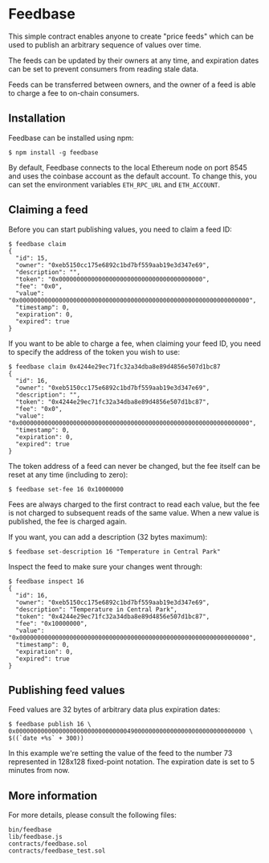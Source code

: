 Feedbase
========

This simple contract enables anyone to create "price feeds" which can
be used to publish an arbitrary sequence of values over time.

The feeds can be updated by their owners at any time, and expiration
dates can be set to prevent consumers from reading stale data.

Feeds can be transferred between owners, and the owner of a feed is
able to charge a fee to on-chain consumers.


Installation
------------

Feedbase can be installed using npm:

    $ npm install -g feedbase

By default, Feedbase connects to the local Ethereum node on port 8545
and uses the coinbase account as the default account.  To change this,
you can set the environment variables `ETH_RPC_URL` and `ETH_ACCOUNT`.


Claiming a feed
---------------

Before you can start publishing values, you need to claim a feed ID:

    $ feedbase claim
    {
      "id": 15,
      "owner": "0xeb5150cc175e6892c1bd7bf559aab19e3d347e69",
      "description": "",
      "token": "0x0000000000000000000000000000000000000000",
      "fee": "0x0",
      "value": "0x0000000000000000000000000000000000000000000000000000000000000000",
      "timestamp": 0,
      "expiration": 0,
      "expired": true
    }

If you want to be able to charge a fee, when claiming your feed ID,
you need to specify the address of the token you wish to use:

    $ feedbase claim 0x4244e29ec71fc32a34dba8e89d4856e507d1bc87
    {
      "id": 16,
      "owner": "0xeb5150cc175e6892c1bd7bf559aab19e3d347e69",
      "description": "",
      "token": "0x4244e29ec71fc32a34dba8e89d4856e507d1bc87",
      "fee": "0x0",
      "value": "0x0000000000000000000000000000000000000000000000000000000000000000",
      "timestamp": 0,
      "expiration": 0,
      "expired": true
    }

The token address of a feed can never be changed, but the fee itself
can be reset at any time (including to zero):

    $ feedbase set-fee 16 0x10000000

Fees are always charged to the first contract to read each value,
but the fee is not charged to subsequent reads of the same value.
When a new value is published, the fee is charged again.

If you want, you can add a description (32 bytes maximum):

    $ feedbase set-description 16 "Temperature in Central Park"

Inspect the feed to make sure your changes went through:

    $ feedbase inspect 16
    {
      "id": 16,
      "owner": "0xeb5150cc175e6892c1bd7bf559aab19e3d347e69",
      "description": "Temperature in Central Park",
      "token": "0x4244e29ec71fc32a34dba8e89d4856e507d1bc87",
      "fee": "0x10000000",
      "value": "0x0000000000000000000000000000000000000000000000000000000000000000",
      "timestamp": 0,
      "expiration": 0,
      "expired": true
    }


Publishing feed values
----------------------

Feed values are 32 bytes of arbitrary data plus expiration dates:

    $ feedbase publish 16 \
    0x0000000000000000000000000000000490000000000000000000000000000000 \
    $((`date +%s` + 300))

In this example we're setting the value of the feed to the number 73
represented in 128x128 fixed-point notation.  The expiration date is
set to 5 minutes from now.


More information
----------------

For more details, please consult the following files:

    bin/feedbase
    lib/feedbase.js
    contracts/feedbase.sol
    contracts/feedbase_test.sol
